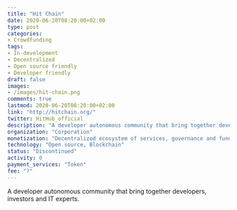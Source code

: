 ```yaml
---
title: "Hit Chain"
date: 2020-06-20T08:20:00+02:00
type: post
categories:
- Crowdfunding
tags:
- In-development
- Decentralized
- Open source friendly
- Developer friendly
draft: false
images:
- /images/hit-chain.png
comments: true
lastmod: 2020-06-20T08:20:00+02:00
link: "http://hitchain.org/"
twitter: HitHub_official
description: "A developer autonomous community that bring together developers, investors and IT experts. "
organization: "Corporation"
monetization: "Decentralized ecosystem of services, governance and funding"
technology: "Open source, Blockchain"
status: "Discontinued"
activity: 0
payment_services: "Token"
fee: "?"
---
```


A developer autonomous community that bring together developers, investors and IT experts. <!--more-->

